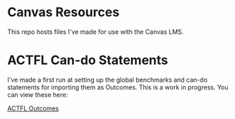 # Canvas Resources

This repo hosts files I've made for use with the Canvas LMS.

# ACTFL Can-do Statements

I've made a first run at setting up the global benchmarks and can-do statements for importing them as Outcomes. This is a work in progress. You can view these here:

[ACTFL Outcomes](https://github.com/shiebenaderet/canvasresources/tree/master/actfl_outcomes) 
